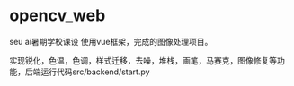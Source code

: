 # opencv_web
seu ai暑期学校课设
使用vue框架，完成的图像处理项目。


实现锐化，色温，色调，样式迁移，去噪，堆栈，画笔，马赛克，图像修复等功能，后端运行代码src/backend/start.py

